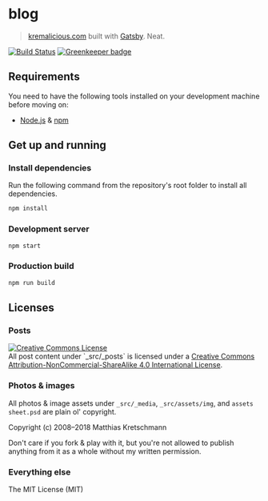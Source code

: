 # blog

> [kremalicious.com](http://kremalicious.com) built with [Gatsby](http://gatsbyjs.org). Neat.

[![Build Status](https://travis-ci.com/kremalicious/kremalicious3.svg?branch=master)](https://travis-ci.com/kremalicious/kremalicious3)
[![Greenkeeper badge](https://badges.greenkeeper.io/kremalicious/kremalicious3.svg)](https://greenkeeper.io/)

## Requirements

You need to have the following tools installed on your development machine before moving on:

- [Node.js](http://nodejs.org/) & [npm](https://npmjs.org/)

## Get up and running

### Install dependencies

Run the following command from the repository's root folder to install all dependencies.

```bash
npm install
```

### Development server

```bash
npm start
```

### Production build

```bash
npm run build
```

## Licenses

### Posts

<a rel="license" href="http://creativecommons.org/licenses/by-nc-sa/4.0/">
  <img alt="Creative Commons License" style="border-width:0;" src="https://i.creativecommons.org/l/by-nc-sa/4.0/80x15.png" />
</a><br />
All post content under `_src/_posts` is licensed under a <a rel="license" href="http://creativecommons.org/licenses/by-nc-sa/4.0/">Creative Commons Attribution-NonCommercial-ShareAlike 4.0 International License</a>.

### Photos & images

All photos & image assets under `_src/_media`, `_src/assets/img`, and `assets sheet.psd` are plain ol' copyright.

Copyright (c) 2008–2018 Matthias Kretschmann

Don't care if you fork & play with it, but you're not allowed to publish anything from it as a whole without my written permission.

### Everything else

The MIT License (MIT)
